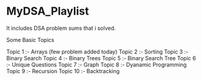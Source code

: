 # MyDSA_Playlist
It includes DSA problem sums that i solved.

Some Basic Topics

Topic 1 :- Arrays (few problem added today)
Topic 2 :- Sorting
Topic 3 :- Binary Search
Topic 4 :- Binary Trees
Topic 5 :- Binary Search Tree
Topic 6 :- Unique Questions
Topic 7 :- Graph
Topic 8 :- Dyanamic Programming
Topic 9 :- Recursion
Topic 10 :- Backtracking
